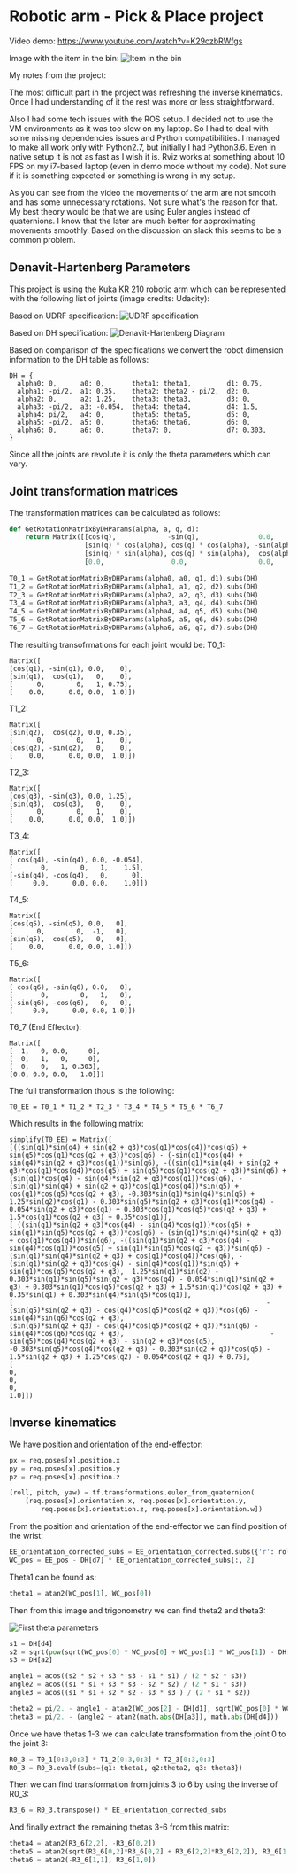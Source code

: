 # Robotic arm - Pick & Place project

Video demo: https://www.youtube.com/watch?v=K29czbRWfgs

Image with the item in the bin: 
![Item in the bin](https://raw.githubusercontent.com/SeninAndrew/RoboND-Kinematics-Project/master/imgs/in_bin.png)

My notes from the project: 

The most difficult part in the project was refreshing the inverse kinematics. Once I had understanding of it the rest was more or less straightforward. 

Also I had some tech issues with the ROS setup. I decided not to use the VM environments as it was too slow on my laptop. So I had to deal with some missing dependencies issues and Python compatibilities. I managed to make all work only with Python2.7, but initially I had Python3.6. Even in native setup it is not as fast as I wish it is. Rviz works at something about 10 FPS on my i7-based laptop (even in demo mode without my code). Not sure if it is something expected or something is wrong in my setup. 

As you can see from the video the movements of the arm are not smooth and has some unnecessary rotations. Not sure what's the reason for that. My best theory would be that we are using Euler angles instead of quaternions. I know that the later are much better for approximating movements smoothly. Based on the discussion on slack this seems to be a common problem.

## Denavit-Hartenberg Parameters

This project is using the Kuka KR 210 robotic arm which can be represented with the following list of joints (image credits: Udacity):

Based on UDRF specification:
![UDRF specification](https://raw.githubusercontent.com/SeninAndrew/RoboND-Kinematics-Project/master/imgs/dh_params.jpeg)

Based on DH specification:
![Denavit-Hartenberg Diagram](https://raw.githubusercontent.com/SeninAndrew/RoboND-Kinematics-Project/master/imgs/urdf_params.png)

Based on comparison of the specifications we convert the robot dimension information to the DH table as follows:

```
DH = {
  alpha0: 0,      a0: 0,       theta1: theta1,         d1: 0.75,
  alpha1: -pi/2,  a1: 0.35,    theta2: theta2 - pi/2,  d2: 0,
  alpha2: 0,      a2: 1.25,    theta3: theta3,         d3: 0,
  alpha3: -pi/2,  a3: -0.054,  theta4: theta4,         d4: 1.5,
  alpha4: pi/2,   a4: 0,       theta5: theta5,         d5: 0,
  alpha5: -pi/2,  a5: 0,       theta6: theta6,         d6: 0,
  alpha6: 0,      a6: 0,       theta7: 0,              d7: 0.303,
}
```

Since all the joints are revolute it is only the theta parameters which can vary.

## Joint transformation matrices

The transformation matrices can be calculated as follows:

```python
def GetRotationMatrixByDHParams(alpha, a, q, d):
    return Matrix([[cos(q),             -sin(q),               0.0,         a], 
                   [sin(q) * cos(alpha), cos(q) * cos(alpha), -sin(alpha), -sin(alpha) * d],
                   [sin(q) * sin(alpha), cos(q) * sin(alpha),  cos(alpha),  cos(alpha) * d],
                   [0.0,                 0.0,                  0.0,         1.0]]) 
                   
T0_1 = GetRotationMatrixByDHParams(alpha0, a0, q1, d1).subs(DH)
T1_2 = GetRotationMatrixByDHParams(alpha1, a1, q2, d2).subs(DH)
T2_3 = GetRotationMatrixByDHParams(alpha2, a2, q3, d3).subs(DH)
T3_4 = GetRotationMatrixByDHParams(alpha3, a3, q4, d4).subs(DH)
T4_5 = GetRotationMatrixByDHParams(alpha4, a4, q5, d5).subs(DH)
T5_6 = GetRotationMatrixByDHParams(alpha5, a5, q6, d6).subs(DH)
T6_7 = GetRotationMatrixByDHParams(alpha6, a6, q7, d7).subs(DH)
```

The resulting transofrmations for each joint would be:
T0_1:
```
Matrix([
[cos(q1), -sin(q1), 0.0,    0],
[sin(q1),  cos(q1),   0,    0],
[      0,        0,   1, 0.75],
[    0.0,      0.0, 0.0,  1.0]])
```

T1_2:
```
Matrix([
[sin(q2),  cos(q2), 0.0, 0.35],
[      0,        0,   1,    0],
[cos(q2), -sin(q2),   0,    0],
[    0.0,      0.0, 0.0,  1.0]])
```

T2_3:
```
Matrix([
[cos(q3), -sin(q3), 0.0, 1.25],
[sin(q3),  cos(q3),   0,    0],
[      0,        0,   1,    0],
[    0.0,      0.0, 0.0,  1.0]])
```

T3_4:
```
Matrix([
[ cos(q4), -sin(q4), 0.0, -0.054],
[       0,        0,   1,    1.5],
[-sin(q4), -cos(q4),   0,      0],
[     0.0,      0.0, 0.0,    1.0]])
```

T4_5:
```
Matrix([
[cos(q5), -sin(q5), 0.0,   0],
[      0,        0,  -1,   0],
[sin(q5),  cos(q5),   0,   0],
[    0.0,      0.0, 0.0, 1.0]])
```

T5_6:
```
Matrix([
[ cos(q6), -sin(q6), 0.0,   0],
[       0,        0,   1,   0],
[-sin(q6), -cos(q6),   0,   0],
[     0.0,      0.0, 0.0, 1.0]])
```

T6_7 (End Effector):
```
Matrix([
[  1,   0, 0.0,     0],
[  0,   1,   0,     0],
[  0,   0,   1, 0.303],
[0.0, 0.0, 0.0,   1.0]])
```

The full transformation thous is the following:
```
T0_EE = T0_1 * T1_2 * T2_3 * T3_4 * T4_5 * T5_6 * T6_7
```

Which results in the following matrix:
```
simplify(T0_EE) = Matrix([
[((sin(q1)*sin(q4) + sin(q2 + q3)*cos(q1)*cos(q4))*cos(q5) + sin(q5)*cos(q1)*cos(q2 + q3))*cos(q6) - (-sin(q1)*cos(q4) + sin(q4)*sin(q2 + q3)*cos(q1))*sin(q6), -((sin(q1)*sin(q4) + sin(q2 + q3)*cos(q1)*cos(q4))*cos(q5) + sin(q5)*cos(q1)*cos(q2 + q3))*sin(q6) + (sin(q1)*cos(q4) - sin(q4)*sin(q2 + q3)*cos(q1))*cos(q6), -(sin(q1)*sin(q4) + sin(q2 + q3)*cos(q1)*cos(q4))*sin(q5) + cos(q1)*cos(q5)*cos(q2 + q3), -0.303*sin(q1)*sin(q4)*sin(q5) + 1.25*sin(q2)*cos(q1) - 0.303*sin(q5)*sin(q2 + q3)*cos(q1)*cos(q4) - 0.054*sin(q2 + q3)*cos(q1) + 0.303*cos(q1)*cos(q5)*cos(q2 + q3) + 1.5*cos(q1)*cos(q2 + q3) + 0.35*cos(q1)],
[ ((sin(q1)*sin(q2 + q3)*cos(q4) - sin(q4)*cos(q1))*cos(q5) + sin(q1)*sin(q5)*cos(q2 + q3))*cos(q6) - (sin(q1)*sin(q4)*sin(q2 + q3) + cos(q1)*cos(q4))*sin(q6), -((sin(q1)*sin(q2 + q3)*cos(q4) - sin(q4)*cos(q1))*cos(q5) + sin(q1)*sin(q5)*cos(q2 + q3))*sin(q6) - (sin(q1)*sin(q4)*sin(q2 + q3) + cos(q1)*cos(q4))*cos(q6), -(sin(q1)*sin(q2 + q3)*cos(q4) - sin(q4)*cos(q1))*sin(q5) + sin(q1)*cos(q5)*cos(q2 + q3),  1.25*sin(q1)*sin(q2) - 0.303*sin(q1)*sin(q5)*sin(q2 + q3)*cos(q4) - 0.054*sin(q1)*sin(q2 + q3) + 0.303*sin(q1)*cos(q5)*cos(q2 + q3) + 1.5*sin(q1)*cos(q2 + q3) + 0.35*sin(q1) + 0.303*sin(q4)*sin(q5)*cos(q1)],
[                                                                -(sin(q5)*sin(q2 + q3) - cos(q4)*cos(q5)*cos(q2 + q3))*cos(q6) - sin(q4)*sin(q6)*cos(q2 + q3),                                                                  (sin(q5)*sin(q2 + q3) - cos(q4)*cos(q5)*cos(q2 + q3))*sin(q6) - sin(q4)*cos(q6)*cos(q2 + q3),                                     -sin(q5)*cos(q4)*cos(q2 + q3) - sin(q2 + q3)*cos(q5),                                                                                 -0.303*sin(q5)*cos(q4)*cos(q2 + q3) - 0.303*sin(q2 + q3)*cos(q5) - 1.5*sin(q2 + q3) + 1.25*cos(q2) - 0.054*cos(q2 + q3) + 0.75],
[                                                                                                                                                            0,                                                                                                                                                             0,                                                                                        0,                                                                                                                                                                                                            1.0]])
```

## Inverse kinematics

We have position and orientation of the end-effector:

```python
px = req.poses[x].position.x
py = req.poses[x].position.y
pz = req.poses[x].position.z

(roll, pitch, yaw) = tf.transformations.euler_from_quaternion(
    [req.poses[x].orientation.x, req.poses[x].orientation.y,
        req.poses[x].orientation.z, req.poses[x].orientation.w])
```

From the position and orientation of the end-effector we can find position of the wrist:

```python
EE_orientation_corrected_subs = EE_orientation_corrected.subs({'r': roll, 'p': pitch, 'y': yaw})
WC_pos = EE_pos - DH[d7] * EE_orientation_corrected_subs[:, 2]
```

Theta1 can be found as:
```python
theta1 = atan2(WC_pos[1], WC_pos[0])
```

Then from this image and trigonometry we can find theta2 and theta3:

![First theta parameters](https://raw.githubusercontent.com/SeninAndrew/RoboND-Kinematics-Project/master/imgs/inverse.png)

```python
s1 = DH[d4]
s2 = sqrt(pow(sqrt(WC_pos[0] * WC_pos[0] + WC_pos[1] * WC_pos[1]) - DH[a1], 2) + pow((WC_pos[2] - DH[d1]), 2)) 
s3 = DH[a2]

angle1 = acos((s2 * s2 + s3 * s3 - s1 * s1) / (2 * s2 * s3))    
angle2 = acos((s1 * s1 + s3 * s3 - s2 * s2) / (2 * s1 * s3))
angle3 = acos((s1 * s1 + s2 * s2 - s3 * s3 ) / (2 * s1 * s2))

theta2 = pi/2. - angle1 - atan2(WC_pos[2] - DH[d1], sqrt(WC_pos[0] * WC_pos[0] + WC_pos[1] * WC_pos[1]) - DH[a1])
theta3 = pi/2. - (angle2 + atan2(math.abs(DH[a3]), math.abs(DH[d4]))
```

Once we have thetas 1-3 we can calculate transformation from the joint 0 to the joint 3:

```python
R0_3 = T0_1[0:3,0:3] * T1_2[0:3,0:3] * T2_3[0:3,0:3]
R0_3 = R0_3.evalf(subs={q1: theta1, q2:theta2, q3: theta3})
```

Then we can find transformation from joints 3 to 6 by using the inverse of R0_3:

```python
R3_6 = R0_3.transpose() * EE_orientation_corrected_subs
```

And finally extract the remaining thetas 3-6 from this matrix:
```python
theta4 = atan2(R3_6[2,2], -R3_6[0,2])
theta5 = atan2(sqrt(R3_6[0,2]*R3_6[0,2] + R3_6[2,2]*R3_6[2,2]), R3_6[1,2])
theta6 = atan2(-R3_6[1,1], R3_6[1,0]) 
```
